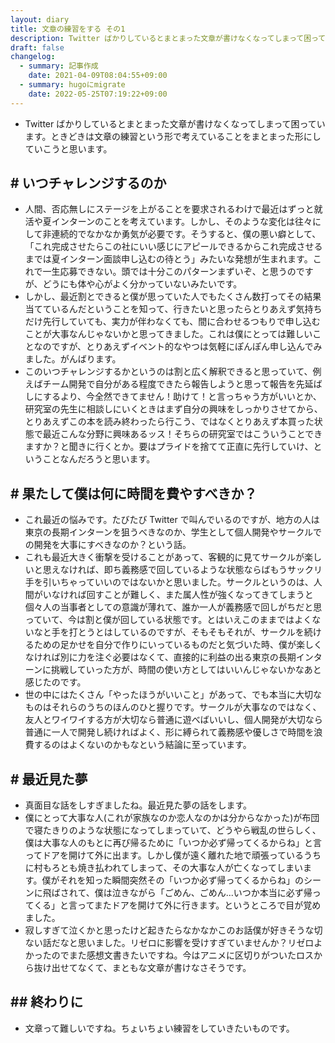 ```yaml
---
layout: diary
title: 文章の練習をする その1
description: Twitter ばかりしているとまとまった文章が書けなくなってしまって困っています。ときどきは文章の練習という形で考えていることをまとまった形にしていこうと思います。
draft: false
changelog:
  - summary: 記事作成
    date: 2021-04-09T08:04:55+09:00
  - summary: hugoにmigrate
    date: 2022-05-25T07:19:22+09:00
---
```


- Twitter ばかりしているとまとまった文章が書けなくなってしまって困っています。ときどきは文章の練習という形で考えていることをまとまった形にしていこうと思います。

## # いつチャレンジするのか

- 人間、否応無しにステージを上がることを要求されるわけで最近はずっと就活や夏インターンのことを考えています。しかし、そのような変化は往々にして非連続的でなかなか勇気が必要です。そうすると、僕の悪い癖として、「これ完成させたらこの社にいい感じにアピールできるからこれ完成させるまでは夏インターン面談申し込むの待とう」みたいな発想が生まれます。これで一生応募できない。頭では十分このパターンまずいぞ、と思うのですが、どうにも体や心がよく分かっていないみたいです。
- しかし、最近割とできると僕が思っていた人でもたくさん数打ってその結果当てているんだということを知って、行きたいと思ったらとりあえず気持ちだけ先行していても、実力が伴わなくても、間に合わせるつもりで申し込むことが大事なんじゃないかと思ってきました。これは僕にとっては難しいことなのですが、とりあえずイベント的なやつは気軽にぽんぽん申し込んでみました。がんばります。
- このいつチャレンジするかというのは割と広く解釈できると思っていて、例えばチーム開発で自分がある程度できたら報告しようと思って報告を先延ばしにするより、今全然できてません！助けて！と言っちゃう方がいいとか、研究室の先生に相談しにいくときはまず自分の興味をしっかりさせてから、とりあえずこの本を読み終わったら行こう、ではなくとりあえず本買った状態で最近こんな分野に興味あるッス！そちらの研究室ではこういうことできますか？と聞きに行くとか。要はプライドを捨てて正直に先行していけ、ということなんだろうと思います。

## # 果たして僕は何に時間を費やすべきか？

- これ最近の悩みです。たびたび Twitter で叫んでいるのですが、地方の人は東京の長期インターンを狙うべきなのか、学生として個人開発やサークルでの開発を大事にすべきなのか？という話。
- これも最近大きく衝撃を受けることがあって、客観的に見てサークルが楽しいと思えなければ、即ち義務感で回しているような状態ならばもうサックリ手を引いちゃっていいのではないかと思いました。サークルというのは、人間がいなければ回すことが難しく、また属人性が強くなってきてしまうと個々人の当事者としての意識が薄れて、誰か一人が義務感で回しがちだと思っていて、今は割と僕が回している状態です。とはいえこのままではよくないなと手を打とうとはしているのですが、そもそもそれが、サークルを続けるための足かせを自分で作りにいっているものだと気づいた時、僕が楽しくなければ別に力を注ぐ必要はなくて、直接的に利益の出る東京の長期インターンに挑戦していった方が、時間の使い方としてはいいんじゃないかなあと感じたのです。
- 世の中にはたくさん「やったほうがいいこと」があって、でも本当に大切なものはそれらのうちのほんのひと握りです。サークルが大事なのではなく、友人とワイワイする方が大切なら普通に遊べばいいし、個人開発が大切なら普通に一人で開発し続ければよく、形に縛られて義務感や優しさで時間を浪費するのはよくないのかもなという結論に至っています。

## # 最近見た夢

- 真面目な話をしすぎましたね。最近見た夢の話をします。
- 僕にとって大事な人(これが家族なのか恋人なのかは分からなかった)が布団で寝たきりのような状態になってしまっていて、どうやら戦乱の世らしく、僕は大事な人のもとに再び帰るために「いつか必ず帰ってくるからね」と言ってドアを開けて外に出ます。しかし僕が遠く離れた地で頑張っているうちに村もろとも焼き払われてしまって、その大事な人が亡くなってしまいます。僕がそれを知った瞬間突然その「いつか必ず帰ってくるからね」のシーンに飛ばされて、僕は泣きながら「ごめん、ごめん...いつか本当に必ず帰ってくる」と言ってまたドアを開けて外に行きます。というところで目が覚めました。
- 寂しすぎて泣くかと思ったけど起きたらなかなかこのお話僕が好きそうな切ない話だなと思いました。リゼロに影響を受けすぎていませんか？リゼロよかったのでまた感想文書きたいですね。今はアニメに区切りがついたロスから抜け出せてなくて、まともな文章が書けなさそうです。

## ## 終わりに

- 文章って難しいですね。ちょいちょい練習をしていきたいものです。
